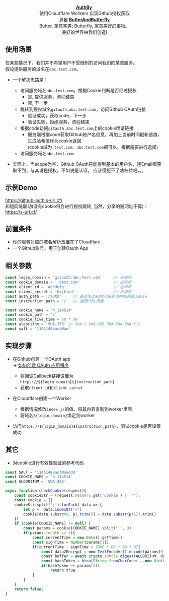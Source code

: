 <p align="center">
      <strong>
        <a href="https://github.com/nICEnnnnnnnLee/GithubSoEasy" target="_blank">AuthBy</a>&nbsp;
      </strong>
  <br>
        使用Cloudflare Workers 实现Github授权获取
  <br>
      源自<strong>
        <a href="https://github.com/ButterAndButterfly" target="_blank">ButterAndButterfly</a><br>
      </strong>  
        Butter, 寓意宅男; Butterfly, 寓意美好的事物。 
        <br/> 美好的世界由我们创造!  
</p>


## 使用场景  
在某些情况下，我们并不希望用户不受限制的访问我们的某些服务。  
假设提供服务的域名在`abc.test.com`。  
+ 一个解决思路是： 
  + 访问服务域名`abc.test.com`，根据Cookie判断是否经过授权
    + 是, 提供服务，流程结束
    + 否, 下一步
  + 跳转到授权域名`gitauth.abc.test.com`，访问Github OAuth链接
    + 验证成功，获取code，下一步
    + 验证失败，拒绝服务，流程结束  
  + 根据code访问`gitauth.abc.test.com`上的cookie申请链接
    + 服务端根据code获取Github账户名信息，再加上当前时间戳和盐值，生成哈希值作为cookie返回  
    (cookie域为`.test.com`、`abc.test.com`都可以，根据需要进行选择)
  + 访问服务域名`abc.test.com`

+ 实际上，当scope为空，Github OAuth只能得到基本的用户名，连Email都获取不到，与其说是授权，不如说是认证。
应该侵犯不了啥权益吧。。。

## 示例Demo
<https://github-auth.s-url.cf/>   
和短网址联动(没有cookie将会进行授权跳转, 当然，分享的短网址不算)：  
<https://s-url.cf/>  

## 前置条件  
+ 你的服务对应的域名解析放置在了Cloudflare
+ 一个Github账号，用于创建Oauth App

## 相关参数
```js
const login_domain = 'gitauth.abc.test.com'     // 必填项
const cookie_domain = '.test.com'               // 必填项
const client_id = 'abcdefg'                     // 必填项
const client_secret = 'hijklmn'                 // 必填项
const auth_path = '/auth'     // 通过传过来的code查询并生返回cookie
const instruction_path = '/'  // 返回HTML页面

const cookie_name = 'h_114514'
const cookie_path = '/'
const cookie_live_time = 60 * 60
const algorithm = 'SHA-256' // SHA-1 SHA-256 SHA-384 SHA-512
const salt = '114514BeastMan'
```

## 实现步骤
+ 在Github创建一个OAuth app  
    -> [如何创建 OAuth 应用程序](https://docs.github.com/cn/developers/apps/building-oauth-apps/creating-an-oauth-app)
  + 将回调Callback链接设置为`https://${login_domain}${instruction_path}`  
  + 获取`client_id`和`client_secret`  

+ 在Cloudflare创建一个Worker
  + 根据情况修改`index.js`的值，将其内容复制到worker里面
  + 将域名`${login_domain}`绑定到worker

+ 访问`https://${login_domain}${instruction_path}`，测试cookie是否设置成功


## 其它
+ 对cookie进行有效性验证的参考代码

```js
const SALT = '114514BeastManddd'
const COOKIE_NAME = 'h_114514'
const ALGORITHM = 'SHA-256'

async function checkCookie(request){
    const cookieStr = (request.headers.get('Cookie') || '');
    const cookie = {}
    cookieStr.split(';').forEach( data => {
        let p =  data.indexOf('=')
        cookie[data.substr(0, p).trim()] = data.substr(p+1)?.trim()
    })
    if (cookie[COOKIE_NAME] != null) {
        const params = cookie[COOKIE_NAME].split('|', 3)
        if(params.length == 3){
            const currentTime = new Date().getTime()
            const signTime = Number(params[1])
            if(currentTime - signTime < 1000 * 60 * 60 * 8){
                const data2Encrypt = new TextEncoder().encode(params[0] + SALT + params[1])
                const buffer = await crypto.subtle.digest(ALGORITHM, data2Encrypt)
                const hashToken = btoa(String.fromCharCode(...new Uint8Array(buffer)))
                if(hashToken == params[2])
                    return true
            }
        }
    }
    return false;
}
```
